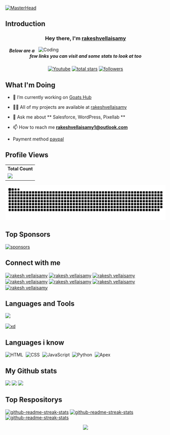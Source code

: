 [![MasterHead](https://visme.co/blog/wp-content/uploads/2019/10/animated-presentation-software-header.gif)]()

## Introduction
<h3 align="center">Hey there, I'm <a href="https://github.com/rakeshvellaisamy">rakeshvellaisamy</a></h3>

<img align="right" alt="Coding" width="400" src="https://miro.medium.com/max/680/0*7Q3yvSIv_t0ioJ-Z.gif"/>
<h5 align="center">Below are a few links you can visit and some stats to look at too</h5>

<p align="center">
  <a href="https://youtube.com/@rakeshvellaisamy"><img alt="Youtube" title="Youtube" src="https://img.shields.io/badge/-Youtube-FF0000?style=for-the-badge&logo=youtube&logoColor=white"/></a>
<a href="https://github.com/rakeshvellaisamy?tab=repositories&sort=stargazers">
    <img alt="total stars" title="Total stars on GitHub" src="https://custom-icon-badges.demolab.com/github/stars/rakeshvellaisamy?color=B8B92B&style=for-the-badge&labelColor=959532&logo=star"/></a>
   <a href="https://github.com/rakeshvellaisamy"><img alt="followers" title="Follow me on Github" src="https://img.shields.io/github/followers/rakeshvellaisamy?color=236ad3&style=for-the-badge&logo=github&label=Follow"/></a>
 </p>

## What I'm Doing
- 🔭 I’m currently working on [Goats Hub](http://www.goatshub.liveblog365.com)

- 👨‍💻 All of my projects are available at [rakeshvellaisamy](https://github.com/rakeshvellaisamy)

- 💬 Ask me about ** Salesforce, WordPress, Pixellab **

- 📫 How to reach me **rakeshvellaisamy1@outlook.com**

- Payment method  [paypal](https://www.paypal.me/1rakeshvellaisamy)

## Profile Views


  <table>
    <tr>
      <!-- <th>Profile Views</th> -->
      <th>Total Count</th>
    </tr>
    <tr>
      <!-- <td>
        <div align="center">
          <a href="https://github.com/Thinkright20"><img src="https://github.com/Thinkright20.png" alt="@Thinkright20" width="52" /></a>
          <br />
          <a align="center" href="https://github.com/thinkright20"><b>Thinkright20</b></a>
        </b>
      </td> -->
      <!-- Profile Views -->
      <td>
         <a href="https://github.com/rakeshvellaisamy"> <img src="https://komarev.com/ghpvc/?username=rakeshvellaisamy&style=for-the-badge&color=brightgreen"> </a>
      </td>
    </tr>
  </table>

  ![Snake animation](https://raw.githubusercontent.com/Platane/snk/output/github-contribution-grid-snake.svg)
 
</div>


## Top Sponsors

   <a href="https://github.com/sponsors/rakeshvellaisamy"><img alt="sponsors" title="All Sponsors" src="https://img.shields.io/badge/-All Sponsors-FD9494?style=for-the-badge&logo=GitHub&logoColor=black"/></a>

## Connect with me
<a href="https://www.linkedin.com/in/rakeshvellaisamy" target="blank"><img align="center" src="https://raw.githubusercontent.com/rahuldkjain/github-profile-readme-generator/master/src/images/icons/Social/linked-in-alt.svg" alt="rakesh vellaisamy" height="30" width="40" /></a>
<a href="https://www.facebook.com/rakeshvellaisamy" target="blank"><img align="center" src="https://upload.wikimedia.org/wikipedia/en/0/04/Facebook_f_logo_%282021%29.svg" alt="rakesh vellaisamy" height="30" width="40" /></a> <a href="https://www.salesforce.com/trailblazer/rakeshvellaisamy" target="blank"><img align="center" src="https://cdn.worldvectorlogo.com/logos/salesforce-2.svg" alt="rakesh vellaisamy" height="30" width="40" /></a> <a href="https://youtube.com/@rakeshvellaisamy" target="blank"><img align="center" src="https://upload.wikimedia.org/wikipedia/commons/7/72/YouTube_social_white_square_%282017%29.svg" alt="rakesh vellaisamy" height="30" width="40" /></a> <a href="https://t.me/rakeshvellaisamy" target="blank"><img align="center" src="https://upload.wikimedia.org/wikipedia/commons/8/82/Telegram_logo.svg" alt="rakesh vellaisamy" height="30" width="40" /></a> <a href="https://www.snapchat.com/add/rakeshvellasamy" target="blank"><img align="center" src="https://upload.wikimedia.org/wikipedia/commons/d/d6/Snapcode_barcode.svg" alt="rakesh vellaisamy" height="30" width="40" /></a> <a href="https://www.instagram.com/rakeshvellaisamy/" target="blank"><img align="center" src="https://upload.wikimedia.org/wikipedia/commons/e/e7/Instagram_logo_2016.svg" alt="rakesh vellaisamy" height="30" width="40" /></a>
</p>

## Languages and Tools
<p align="left"> <p align="left"> <a href="https://github.com/rakeshvellaisamy"><img src="https://skillicons.dev/icons?i=vscode,git,github,html,css,js,py"> </a> </p></p> <a href="[https://www.salesforce.com/in]" target="_blank" rel="noreferrer"> <img src="https://cdn.worldvectorlogo.com/logos/salesforce-2.svg" alt="xd" width="40" height="40"/> </a> <p align="left"> </p>

<h2>Languages i know</h2>

![HTML](https://img.shields.io/badge/-HTML-05122A?style=flat&logo=HTML5)&nbsp;
![CSS](https://img.shields.io/badge/-CSS-05122A?style=flat&logo=CSS3&logoColor=1572B6)&nbsp;
![JavaScript](https://img.shields.io/badge/-JavaScript-05122A?style=flat&logo=javascript)&nbsp;
![Python](https://img.shields.io/badge/-Python-05122A?style=flat&logo=python)&nbsp;
![Apex](https://img.shields.io/badge/-Apex-05122A?style=flat&logo=apex)&nbsp;

<h2>My Github stats</h2>

<img src="https://github-readme-stats.vercel.app/api?username=rakeshvellaisamy&show_icons=true&theme=radical&count_private=true&include_all_commits=true">
<img src="https://github-readme-stats.vercel.app/api/top-langs/?username=rakeshvellaisamy&theme=radical&layout=compact">
 <img src="https://github-readme-streak-stats.herokuapp.com/?user=rakeshvellaisamy&theme=radical&layout=compact">

## Top Respositorys
  <p align="left">
     <a href="https://github.com/rakeshvellaisamy/Badges"><img width="278" src="https://denvercoder1-github-readme-stats.vercel.app/api/pin/?username=rakeshvellaisamy&repo=Badges&theme=react&bg_color=1F222E&title_color=F8D866&hide_border=true&icon_color=F8D866&show_icons=false" alt="github-readme-streak-stats"></a>
    <a href="https://github.com/rakeshvellaisamy/job_Application_Tracking_System"><img width="278" src="https://denvercoder1-github-readme-stats.vercel.app/api/pin/?username=rakeshvellaisamy&repo=job_Application_Tracking_System&theme=react&bg_color=1F222E&title_color=F8D866&hide_border=true&icon_color=F8D866&show_icons=false" alt="github-readme-streak-stats"></a>
   <a href="https://github.com/rakeshvellaisamy/rakeshvellaisamy"><img width="278" src="https://denvercoder1-github-readme-stats.vercel.app/api/pin/?username=rakeshvellaisamy&repo=rakeshvellaisamy&theme=react&bg_color=1F222E&title_color=F8D866&hide_border=true&icon_color=F8D866&show_icons=false" alt="github-readme-streak-stats"></a>
  </p>
  
<p align="center">
     <img src="https://capsule-render.vercel.app/api?type=waving&color=gradient&height=100&section=footer"/>
</p>
